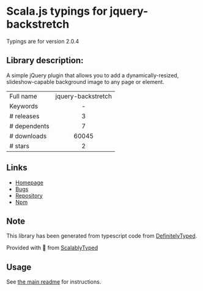 
# Scala.js typings for jquery-backstretch

Typings are for version 2.0.4

## Library description:
A simple jQuery plugin that allows you to add a dynamically-resized, slideshow-capable background image to any page or element.

|                    |                 |
| ------------------ | :-------------: |
| Full name          | jquery-backstretch |
| Keywords           | - |
| # releases         | 3 |
| # dependents       | 7 |
| # downloads        | 60045 |
| # stars            | 2 |

## Links
- [Homepage](https://github.com/jquery-backstretch/jquery-backstretch#readme)
- [Bugs](https://github.com/jquery-backstretch/jquery-backstretch/issues)
- [Repository](https://github.com/jquery-backstretch/jquery-backstretch)
- [Npm](https://www.npmjs.com/package/jquery-backstretch)
    


## Note
This library has been generated from typescript code from [DefinitelyTyped](https://definitelytyped.org).

Provided with :purple_heart: from [ScalablyTyped](https://github.com/oyvindberg/ScalablyTyped)

## Usage
See [the main readme](../../readme.md) for instructions.


